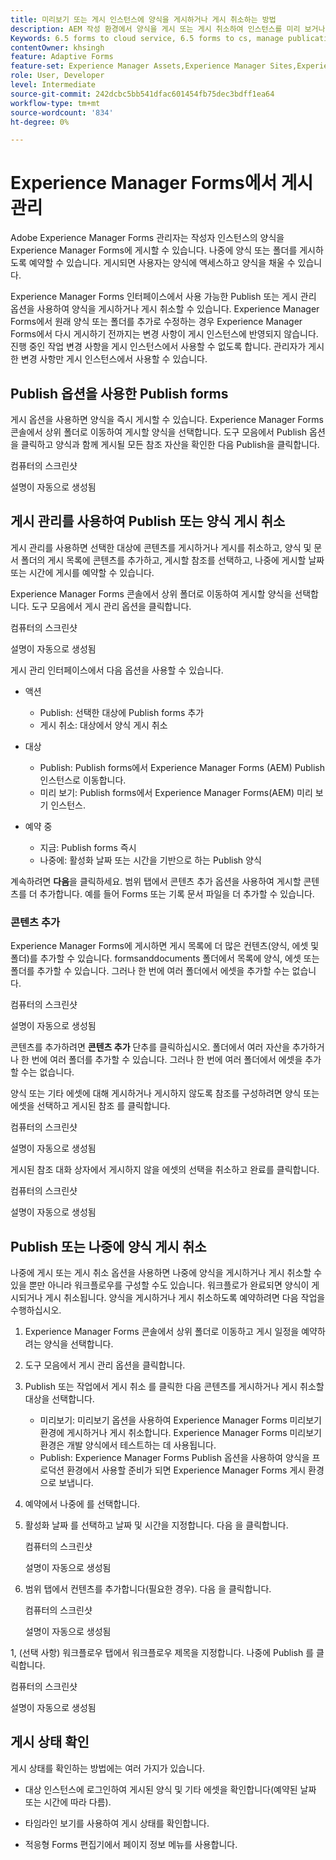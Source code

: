 ```yaml
---
title: 미리보기 또는 게시 인스턴스에 양식을 게시하거나 게시 취소하는 방법
description: AEM 작성 환경에서 양식을 게시 또는 게시 취소하여 인스턴스를 미리 보거나 게시하는 방법에 대해 알아봅니다. 스테이징 환경에서 양식을 테스트하든, 최종 사용자를 위해 라이브로 배포하든 상관없이 AEM에서는 이 프로세스를 효율적으로 관리할 수 있는 간소화된 도구를 제공합니다.
Keywords: 6.5 forms to cloud service, 6.5 forms to cs, manage publication, , AEM Forms 6.5 to Cloud Service, AEM form migration to cloud service, Forms Manage publication, AF Manage publication, Adaptive Forms Manage publication, Cloud Manage publication
contentOwner: khsingh
feature: Adaptive Forms
feature-set: Experience Manager Assets,Experience Manager Sites,Experience Manager, Experience Manager Forms, Experience Manager Cloud Manager
role: User, Developer
level: Intermediate
source-git-commit: 242dcbc5bb541dfac601454fb75dec3bdff1ea64
workflow-type: tm+mt
source-wordcount: '834'
ht-degree: 0%

---
```



# Experience Manager Forms&#x200B;에서 게시 관리

Adobe Experience Manager Forms 관리자는 작성자 인스턴스의 양식을 Experience Manager Forms에 게시할 수 있습니다. 나중에 양식 또는 폴더를 게시하도록 예약할 수 있습니다. 게시되면 사용자는 양식에 액세스하고 양식을 채울 수 있습니다.

Experience Manager Forms 인터페이스에서 사용 가능한 Publish 또는 게시 관리 옵션을 사용하여 양식을 게시하거나 게시 취소할 수 있습니다. Experience Manager Forms에서 원래 양식 또는 폴더를 추가로 수정하는 경우 Experience Manager Forms에서 다시 게시하기 전까지는 변경 사항이 게시 인스턴스에 반영되지 않습니다. 진행 중인 작업 변경 사항을 게시 인스턴스에서 사용할 수 없도록 합니다. 관리자가 게시한 변경 사항만 게시 인스턴스에서 사용할 수 있습니다.

## Publish 옵션을 사용한 Publish forms

게시 옵션을 사용하면 양식을 즉시 게시할 수 있습니다. Experience Manager Forms 콘솔에서 상위 폴더로 이동하여 게시할 양식을 선택합니다. 도구 모음에서 Publish 옵션을 클릭하고 양식과 함께 게시될 모든 참조 자산을 확인한 다음 Publish을 클릭합니다.

컴퓨터의 스크린샷

설명이 자동으로 생성됨

## 게시 관리를 사용하여 Publish 또는 양식 게시 취소


게시 관리를 사용하면 선택한 대상에 콘텐츠를 게시하거나 게시를 취소하고, 양식 및 문서 폴더의 게시 목록에 콘텐츠를 추가하고, 게시할 참조를 선택하고, 나중에 게시할 날짜 또는 시간에 게시를 예약할 수 있습니다.


Experience Manager Forms 콘솔에서 상위 폴더로 이동하여 게시할 양식을 선택합니다. 도구 모음에서 게시 관리 옵션을 클릭합니다.


컴퓨터의 스크린샷

설명이 자동으로 생성됨



게시 관리 인터페이스에서 다음 옵션을 사용할 수 있습니다.

* 액션

   * Publish: 선택한 대상에 Publish forms 추가
   * 게시 취소: 대상에서 양식 게시 취소

* 대상

   * Publish: Publish forms에서 Experience Manager Forms (AEM) Publish 인스턴스로 이동합니다.
   * 미리 보기: Publish forms에서 Experience Manager Forms(AEM) 미리 보기 인스턴스.

* 예약 중

   * 지금: Publish forms 즉시
   * 나중에: 활성화 날짜 또는 시간을 기반으로 하는 Publish 양식



계속하려면 **다음**&#x200B;을 클릭하세요. 범위 탭에서 콘텐츠 추가 옵션을 사용하여 게시할 콘텐츠를 더 추가합니다. 예를 들어 Forms 또는 기록 문서 파일을 더 추가할 수 있습니다.

### 콘텐츠 추가

Experience Manager Forms에 게시하면 게시 목록에 더 많은 컨텐츠(양식, 에셋 및 폴더)를 추가할 수 있습니다. formsanddocuments 폴더에서 목록에 양식, 에셋 또는 폴더를 추가할 수 있습니다. 그러나 한 번에 여러 폴더에서 에셋을 추가할 수는 없습니다.

컴퓨터의 스크린샷

설명이 자동으로 생성됨

콘텐츠를 추가하려면 **콘텐츠 추가** 단추를 클릭하십시오. 폴더에서 여러 자산을 추가하거나 한 번에 여러 폴더를 추가할 수 있습니다. 그러나 한 번에 여러 폴더에서 에셋을 추가할 수는 없습니다.

양식 또는 기타 에셋에 대해 게시하거나 게시하지 않도록 참조를 구성하려면 양식 또는 에셋을 선택하고 게시된 참조 를 클릭합니다.

컴퓨터의 스크린샷

설명이 자동으로 생성됨

게시된 참조 대화 상자에서 게시하지 않을 에셋의 선택을 취소하고 완료를 클릭합니다.


컴퓨터의 스크린샷

설명이 자동으로 생성됨


## Publish 또는 나중에 양식 게시 취소


나중에 게시 또는 게시 취소 옵션을 사용하면 나중에 양식을 게시하거나 게시 취소할 수 있을 뿐만 아니라 워크플로우를 구성할 수도 있습니다. 워크플로가 완료되면 양식이 게시되거나 게시 취소됩니다. 양식을 게시하거나 게시 취소하도록 예약하려면 다음 작업을 수행하십시오.

1. Experience Manager Forms 콘솔에서 상위 폴더로 이동하고 게시 일정을 예약하려는 양식을 선택합니다.
1. 도구 모음에서 게시 관리 옵션을 클릭합니다.
1. Publish 또는 작업에서 게시 취소 를 클릭한 다음 콘텐츠를 게시하거나 게시 취소할 대상을 선택합니다.

   * 미리보기: 미리보기 옵션을 사용하여 Experience Manager Forms 미리보기 환경에 게시하거나 게시 취소합니다. Experience Manager Forms 미리보기 환경은 개발 양식에서 테스트하는 데 사용됩니다.
   * Publish: Experience Manager Forms Publish 옵션을 사용하여 양식을 프로덕션 환경에서 사용할 준비가 되면 Experience Manager Forms 게시 환경으로 보냅니다.


1. 예약에서 나중에 를 선택합니다.

1. 활성화 날짜 를 선택하고 날짜 및 시간을 지정합니다. 다음 을 클릭합니다.

   컴퓨터의 스크린샷

   설명이 자동으로 생성됨

1. 범위 탭에서 컨텐츠를 추가합니다(필요한 경우). 다음 을 클릭합니다.

   컴퓨터의 스크린샷

   설명이 자동으로 생성됨

1, (선택 사항) 워크플로우 탭에서 워크플로우 제목을 지정합니다. 나중에 Publish 를 클릭합니다.

컴퓨터의 스크린샷

설명이 자동으로 생성됨

## 게시 상태 확인

게시 상태를 확인하는 방법에는 여러 가지가 있습니다.

* 대상 인스턴스에 로그인하여 게시된 양식 및 기타 에셋을 확인합니다(예약된 날짜 또는 시간에 따라 다름).

* 타임라인 보기를 사용하여 게시 상태를 확인합니다.

* 적응형 Forms 편집기에서 페이지 정보 메뉴를 사용합니다.
